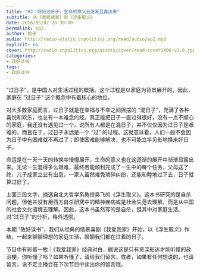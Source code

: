 ```yaml
---
title: "#2：好好过日子，生命的意义会逐渐显露出来"
subtitle: 从《我爱我家》到《浮生取义》
date: 2016/05/07 20:30:00
permalink: ep2
author: 鸽子
audio: http://radio-static.cnpolitics.org/read/audio/ep2.mp3
explicit: no
cover: http://radio.cnpolitics.org/assets/cover/read-cover1400-v1.0.jpg
categories:
- 政好读书
tags:
- 政好读书
---
```


“过日子”，是中国人对生活过程的概括。这个过程是以家庭为背景展开的，因此，家庭在 ”过日子“ 这个概念中有着核心的地位。

对大多数家庭而言，过日子就是在幸福与不幸之间摇摆的 “混日子”，充满了各种喜悦和欢乐，也总有一本难念的经。真正能把日子一直过得很好，没有一点不顺心的家庭，我还没有遇见过一个。说所有人都是在混日子，并不仅仅因为过日子是艰难的，而且在于，过日子永远是一个 “过” 的过程。这就意味着，人们一般不会因为日子中有困难就不再过了；即使困难能够解决，也不可能立竿见影地换来好日子。

命运是在一天一天的转换中慢慢展开，生命的意义也在这逐渐的展开中渐渐显露出来。无论一生混得多么艰难，最终若能顺利完成了一生中的每个任务，父母送了终，儿子成家立业有出息，一家人虽然难免琐碎纠纷，还能和睦地过下去，日子就算过好了。

上面三段文字，摘选自北大哲学系教授吴飞的《浮生取义》。这本书研究的是自杀问题，但他并没有用西方自杀研究中的精神疾病或是社会失范去理解，而是从中国的社会文化语境去理解。因此，这本书虽然写的是自杀，但其中对家庭生活、对“过日子”的分析，格外透彻。

本期 “政好读书”，我们从经典的情景喜剧《我爱我家》开始，以《浮生取义》作结，一起来聊聊理想的家庭生活，聊聊我们都在过着的日子。

节目中有彩蛋一枚：《我爱我家》经典对白，据说这是只有资深影迷才能听懂的政治梗。你听懂了吗？如果听懂了，请给我们留言。或者，如果有任何想说的，也请留言，说不定主播会在下次节目中读出你的留言哦。
